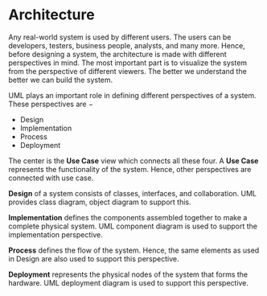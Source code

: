 # Architecture

Any real-world system is used by different users. The users can be developers, testers, business people, analysts, and many more. Hence, before designing a system, the architecture is made with different perspectives in mind. The most important part is to visualize the system from the perspective of different viewers. The better we understand the better we can build the system.

UML plays an important role in defining different perspectives of a system. These perspectives are −

- Design
- Implementation
- Process
- Deployment

The center is the **Use Case** view which connects all these four. A **Use Case** represents the functionality of the system. Hence, other perspectives are connected with use case.

**Design** of a system consists of classes, interfaces, and collaboration. UML provides class diagram, object diagram to support this.

**Implementation** defines the components assembled together to make a complete physical system. UML component diagram is used to support the implementation perspective.

**Process** defines the flow of the system. Hence, the same elements as used in Design are also used to support this perspective.

**Deployment** represents the physical nodes of the system that forms the hardware. UML deployment diagram is used to support this perspective.
